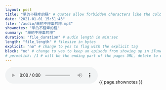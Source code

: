 ```yaml
---
layout: post
title: "單的不穩牽的穩" # quotes allow forbidden characters like the colon
date: "2021-01-01 15:51:43"
file: "/audio/單的不穩牽的穩.mp3"
shownotes: "單的不穩牽的穩"
summary: "單的不穩牽的穩"
duration: "file_duration" # audio length in min:sec
length: "file_length" # filesize in bytes
explicit: "no" # change to yes to flag with the explicit tag
block: "no" # change to yes to keep an episode from showing up in iTunes
# permalink: /1 # will be the ending part of the pages URL, delete to default to the title
---
```


<audio controls>
<source src="{{site.url}}{{site.baseurl}}{{ page.file }}" type="audio/x-mp3">
Your browser does not support the audio element.
</audio>
{{ page.shownotes }}
